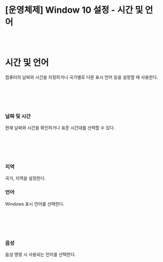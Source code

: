 # [운영체제] Window 10 설정 - 시간 및 언어

<br><br>

# **시간 및 언어**
컴퓨터의 날짜와 시간을 지정하거나 국가별로 다른 표시 언어 등을 설정할 때 사용한다.

<br><br>
<br><br>

### **날짜 및 시간**
현재 날짜와 시간을 확인하거나 표준 시간대를 선택할 수 있다.

<br><br>
<br><br>

### **지역**
국가, 지역을 설정한다.

### **언어**
Windows 표시 언어를 선택한다.

<br><br>
<br><br>

### **음성**
음성 명령 시 사용되는 언어를 선택한다.
